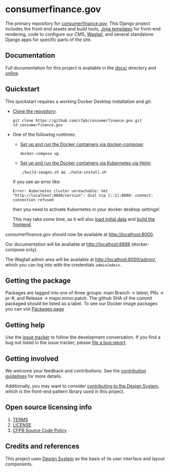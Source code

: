# consumerfinance.gov

The primary repository for [consumerfinance.gov](https://www.consumerfinance.gov/).
This Django project includes the front-end assets and build tools,
[Jinja templates](https://jinja.palletsprojects.com/) for front-end rendering,
code to configure our CMS, [Wagtail](https://wagtail.io/),
and several standalone Django apps for specific parts of the site.

## Documentation

Full documentation for this project is available in the [docs/](docs/) directory
and [online](https://cfpb.github.io/consumerfinance.gov/).

## Quickstart

This quickstart requires a working Docker Desktop installation and git:

- [Clone the repository](https://cfpb.github.io/consumerfinance.gov/installation/#clone-the-repository):

  ```shell
  git clone https://github.com/cfpb/consumerfinance.gov.git
  cd consumerfinance.gov
  ```

- One of the following runtimes:

  - [Set up and run the Docker containers via docker-compose](https://cfpb.github.io/consumerfinance.gov/installation/#set-up-and-run-the-docker-containers):

    ```shell
    docker-compose up
    ```

  - [Set up and run the Docker containers via Kubernetes via Helm](https://cfpb.github.io/consumerfinance.gov/installation/#set-up-and-run-the-docker-containers):

    ```shell
    ./build-images.sh && ./helm-install.sh
    ```

  if you see an error like:

  ```
  Error: Kubernetes cluster unreachable: Get "http://localhost:8080/version": dial tcp [::1]:8080: connect: connection refused
  ```

  then you need to activate Kubernetes in your docker desktop settings!

  This may take some time, as it will also
  [load initial data](https://cfpb.github.io/consumerfinance.gov/installation/#load-initial-data)
  and
  [build the frontend](https://cfpb.github.io/consumerfinance.gov/installation/#build-the-frontend).

consumerfinance.gov should now be available at <http://localhost:8000>.

Our documentation will be available at <http://localhost:8888> (docker-compose only).

The Wagtail admin area will be available at <http://localhost:8000/admin/>,
which you can log into with the credentials `admin`/`admin`.

## Getting the package

Packages are tagged into one of three groups: main Branch -> latest, PRs -> pr-#, and Release -> major.minor.patch. The github SHA of the commit packaged should be listed as a label.
To see our Docker image packages you can vist [Packages page](https://github.com/cfpb/consumerfinance.gov/pkgs/container/consumerfinance.gov)

## Getting help

Use the [issue tracker](https://github.com/cfpb/consumerfinance.gov/issues)
to follow the development conversation.
If you find a bug not listed in the issue tracker,
please [file a bug report](https://github.com/cfpb/consumerfinance.gov/issues/new).

## Getting involved

We welcome your feedback and contributions.
See the [contribution guidelines](CONTRIBUTING.md) for more details.

Additionally, you may want to consider
[contributing to the Design System](https://cfpb.github.io/design-system/#help-us-make-improvements),
which is the front-end pattern library used in this project.

## Open source licensing info

1. [TERMS](TERMS.md)
2. [LICENSE](LICENSE)
3. [CFPB Source Code Policy](https://github.com/cfpb/source-code-policy/)

## Credits and references

This project uses [Design System](https://github.com/cfpb/design-system)
as the basis of its user interface and layout components.
